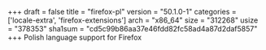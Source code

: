 +++
draft = false
title = "firefox-pl"
version = "50.1.0-1"
categories = ['locale-extra', 'firefox-extensions']
arch = "x86_64"
size = "312268"
usize = "378353"
sha1sum = "cd5c99b86aa37e46fdd82fc58ad4a87d2daf5857"
+++
Polish language support for Firefox